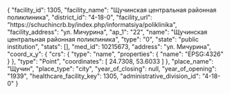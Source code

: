 {
    "facility_id": 1305,
    "facility_name": "Щучинская центральная районная поликлиника",
    "district_id": "4-18-0",
    "facility_url": "https:\/\/schuchincrb.by\/index.php\/informatsiya\/poliklinika",
    "facility_address": "ул. Мичурина",
    "ap_1": "22",
    "name": "Щучинская центральная районная поликлиника",
    "type": "0",
    "state": "public institution",
    "stats": [],
    "med_id": 10215673,
    "address": "ул. Мичурина",
    "coord_x_y": {
        "crs": {
            "type": "name",
            "properties": {
                "name": "EPSG:4326"
            }
        },
        "type": "Point",
        "coordinates": [
            24.7308,
            53.6033
        ]
    },
    "place_name": "Щучин",
    "place_type": "city",
    "year_of_closing": null,
    "year_of_opening": "1939",
    "healthcare_facility_key": 1305,
    "administrative_division_id": "4-18-0"
}